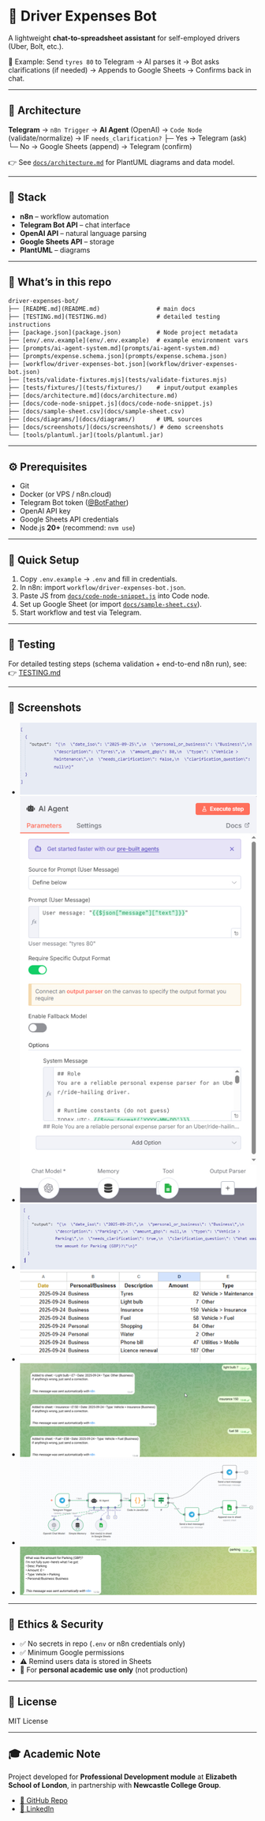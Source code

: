 # 🚖 Driver Expenses Bot

A lightweight **chat-to-spreadsheet assistant** for self-employed drivers (Uber, Bolt, etc.).

💬 Example: Send `tyres 80` to Telegram → AI parses it → Bot asks clarifications (if needed) → Appends to Google Sheets → Confirms back in chat.

---

## 🧠 Architecture

**Telegram** → `n8n Trigger` → **AI Agent** (OpenAI) → `Code Node` (validate/normalize)
→ IF `needs_clarification?`
├─ Yes → Telegram (ask)
└─ No → Google Sheets (append) → Telegram (confirm)

👉 See [`docs/architecture.md`](docs/architecture.md) for PlantUML diagrams and data model.

---

## 🧰 Stack

* **n8n** – workflow automation
* **Telegram Bot API** – chat interface
* **OpenAI API** – natural language parsing
* **Google Sheets API** – storage
* **PlantUML** – diagrams

---

## 📁 What’s in this repo

```text
driver-expenses-bot/
├── [README.md](README.md)                # main docs
├── [TESTING.md](TESTING.md)              # detailed testing instructions
├── [package.json](package.json)          # Node project metadata
├── [env/.env.example](env/.env.example)  # example environment vars
├── [prompts/ai-agent-system.md](prompts/ai-agent-system.md)
├── [prompts/expense.schema.json](prompts/expense.schema.json)
├── [workflow/driver-expenses-bot.json](workflow/driver-expenses-bot.json)
├── [tests/validate-fixtures.mjs](tests/validate-fixtures.mjs)
├── [tests/fixtures/](tests/fixtures/)    # input/output examples
├── [docs/architecture.md](docs/architecture.md)
├── [docs/code-node-snippet.js](docs/code-node-snippet.js)
├── [docs/sample-sheet.csv](docs/sample-sheet.csv)
├── [docs/diagrams/](docs/diagrams/)      # UML sources
├── [docs/screenshots/](docs/screenshots/) # demo screenshots
└── [tools/plantuml.jar](tools/plantuml.jar)
```

---

## ⚙️ Prerequisites

* Git
* Docker (or VPS / n8n.cloud)
* Telegram Bot token ([@BotFather](https://t.me/BotFather))
* OpenAI API key
* Google Sheets API credentials
* Node.js **20+** (recommend: `nvm use`)

---

## 🚀 Quick Setup

1. Copy `.env.example` → `.env` and fill in credentials.
2. In n8n: import `workflow/driver-expenses-bot.json`.
3. Paste JS from [`docs/code-node-snippet.js`](docs/code-node-snippet.js) into Code node.
4. Set up Google Sheet (or import [`docs/sample-sheet.csv`](docs/sample-sheet.csv)).
5. Start workflow and test via Telegram.

---

## 🧪 Testing

For detailed testing steps (schema validation + end-to-end n8n run), see:
👉 [TESTING.md](TESTING.md)

---

## 📸 Screenshots

* ![AI Output](docs/screenshots/ai_agent_output.jpg)
* ![Prompt](docs/screenshots/ai_agent_prompt.jpg)
* ![JSON Clarification](docs/screenshots/json_output_clarification.jpg)
* ![Google Sheets](docs/screenshots/google_sheets_data.png)
* ![Telegram Interaction](docs/screenshots/telegram_interaction.png)
* ![n8n Workflow](docs/screenshots/n8n_workflow.jpg)
* ![Clarification](docs/screenshots/telegram_clarification.jpg)

---

## 🔐 Ethics & Security

* ✅ No secrets in repo (`.env` or n8n credentials only)
* ✅ Minimum Google permissions
* ⚠️ Remind users data is stored in Sheets
* 🛑 For **personal academic use only** (not production)

---

## 📄 License

MIT License

---

## 🎓 Academic Note

Project developed for **Professional Development module** at **Elizabeth School of London**, in partnership with **Newcastle College Group**.

* [🔗 GitHub Repo](https://github.com/NicSterian/driver-expenses-bot)
* [🔗 LinkedIn](https://www.linkedin.com/in/nicolae-sterian)
